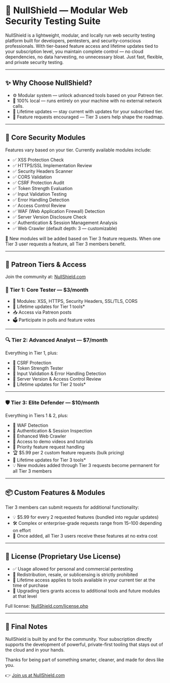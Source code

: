 # 🔐 NullShield — Modular Web Security Testing Suite

NullShield is a lightweight, modular, and locally run web security testing platform built for developers, pentesters, and security-conscious professionals. With tier-based feature access and lifetime updates tied to your subscription level, you maintain complete control — no cloud dependencies, no data harvesting, no unnecessary bloat. Just fast, flexible, and private security testing.

---

## ✨ Why Choose NullShield?

- ⚙️ Modular system — unlock advanced tools based on your Patreon tier.
- 🧠 100% local — runs entirely on your machine with no external network calls.
- 🔄 Lifetime updates — stay current with updates for your subscribed tier.
- 💬 Feature requests encouraged — Tier 3 users help shape the roadmap.

---

## 🧩 Core Security Modules

Features vary based on your tier. Currently available modules include:

- ✅ XSS Protection Check  
- ✅ HTTPS/SSL Implementation Review  
- ✅ Security Headers Scanner  
- ✅ CORS Validation  
- ✅ CSRF Protection Audit  
- ✅ Token Strength Evaluation  
- ✅ Input Validation Testing  
- ✅ Error Handling Detection  
- ✅ Access Control Review  
- ✅ WAF (Web Application Firewall) Detection  
- ✅ Server Version Disclosure Check  
- ✅ Authentication & Session Management Analysis  
- ✅ Web Crawler (default depth: 3 — customizable)

🔄 New modules will be added based on Tier 3 feature requests. When one Tier 3 user requests a feature, all Tier 3 members benefit.

---

## 💎 Patreon Tiers & Access

Join the community at: [NullShield.com](https://nullshield.com/)

### 🧪 Tier 1: Core Tester — $3/month

- 🔹 Modules: XSS, HTTPS, Security Headers, SSL/TLS, CORS  
- 🔄 Lifetime updates for Tier 1 tools*   
- 📥 Access via Patreon posts  
- 🗳️ Participate in polls and feature votes  

---

### 🔍 Tier 2: Advanced Analyst — $7/month

Everything in Tier 1, plus:

- 🔹 CSRF Protection  
- 🔹 Token Strength Tester  
- 🔹 Input Validation & Error Handling Detection  
- 🔹 Server Version & Access Control Review  
- 🔄 Lifetime updates for Tier 2 tools*  

---

### 🛡️ Tier 3: Elite Defender — $10/month

Everything in Tiers 1 & 2, plus:

- 🔹 WAF Detection  
- 🔹 Authentication & Session Inspection  
- 🔹 Enhanced Web Crawler  
- 🎥 Access to demo videos and tutorials  
- 🚀 Priority feature request handling  
- 🏆 $5.99 per 2 custom feature requests (bulk pricing)  
- 🔄 Lifetime updates for Tier 3 tools*  
- 💡 New modules added through Tier 3 requests become permanent for all Tier 3 members  

---

## 📦 Custom Features & Modules

Tier 3 members can submit requests for additional functionality:

- 💡 $5.99 for every 2 requested features (bundled into regular updates)  
- 🛠️ Complex or enterprise-grade requests range from $15–$100 depending on effort  
- 🎁 Once added, all Tier 3 users receive these features at no extra cost  

---

## 📜 License (Proprietary Use License)

- ✅ Usage allowed for personal and commercial pentesting
- 🚫 Redistribution, resale, or sublicensing is strictly prohibited
- 🔁 Lifetime access applies to tools available in your current tier at the time of purchase
- 📅 Upgrading tiers grants access to additional tools and future modules at that level

Full license: [NullShield.com/license.php](https://nullshield.com/license.php)

---

## 💬 Final Notes

NullShield is built by and for the community. Your subscription directly supports the development of powerful, private-first tooling that stays out of the cloud and in your hands.

Thanks for being part of something smarter, cleaner, and made for devs like you.

👉 [Join us at NullShield.com](https://nullshield.com/)

